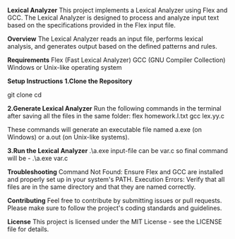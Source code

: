 **Lexical Analyzer**
This project implements a Lexical Analyzer using Flex and GCC. The Lexical Analyzer is designed to process and analyze input text based on the specifications provided in the Flex input file.

**Overview**
The Lexical Analyzer reads an input file, performs lexical analysis, and generates output based on the defined patterns and rules.

**Requirements**
Flex (Fast Lexical Analyzer)
GCC (GNU Compiler Collection)
Windows or Unix-like operating system

**Setup Instructions**
**1.Clone the Repository**

git clone <repository-url>
cd <repository-folder>

**2.Generate Lexical Analyzer**
Run the following commands in the terminal after saving all the files in the same folder:
flex homework.l.txt
gcc lex.yy.c

These commands will generate an executable file named a.exe (on Windows) or a.out (on Unix-like systems).

**3.Run the Lexical Analyzer**
.\a.exe <input-file>
input-file can be var.c
so final command will be  - .\a.exe var.c 

**Troubleshooting**
Command Not Found: Ensure Flex and GCC are installed and properly set up in your system's PATH.
Execution Errors: Verify that all files are in the same directory and that they are named correctly.

**Contributing**
Feel free to contribute by submitting issues or pull requests. Please make sure to follow the project's coding standards and guidelines.

**License**
This project is licensed under the MIT License - see the LICENSE file for details.

